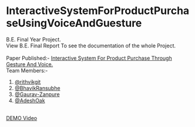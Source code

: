 # InteractiveSystemForProductPurchaseUsingVoiceAndGuesture
B.E. Final Year Project. <br />
View B.E. Final Report To see the documentation of the whole Project. <br />
<br />
Paper Published:- <a href="[https://www.google.com/](https://ijcrt.org/viewfulltext.php?&p_id=IJCRT2205657)" target="_blank">Interactive System For Product Purchase Through Gesture And Voice.</a>
<br />
Team Members:- <br />
1. <a href="https://github.com/rithvikgit" target="_blank">@rithvikgit</a>  <br />
2. <a href="https://github.com/BhavikRansubhe" target="_blank">@BhavikRansubhe</a> <br />
3. <a href="https://github.com/Gaurav-Zanpure" target="_blank">@Gaurav-Zanpure</a>  <br />
4. <a href="https://github.com/AdeshOak" target="_blank">@AdeshOak</a>  <br />
 <br />
 <a href="https://drive.google.com/file/d/1LdgnerWjBmsyUaU48ybe1Q8ClCxCuW5i/view?usp=drivesdk" target="_blank">DEMO Video</a>  <br />
